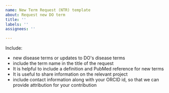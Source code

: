 ```yaml
---
name: New Term Request (NTR) template
about: Request new DO term
title: ''
labels: ''
assignees: ''

---
```


Include: 
- new disease terms or updates to DO's disease terms
- include the term name in the title of the request
- It is helpful to include a definition and PubMed reference for new terms
- It is useful to share information on the relevant project 
- include contact information along with your ORCID id, so that we can provide attribution for your contribution
